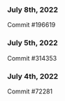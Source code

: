 ### July 8th, 2022

Commit #196619

### July 5th, 2022

Commit #314353


### July 4th, 2022

Commit #72281
